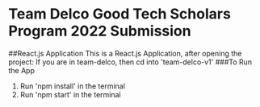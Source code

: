 # Team Delco Good Tech Scholars Program 2022 Submission

##React.js Application
This is a React.js Application, after opening the project: If you are in team-delco, then cd into 'team-delco-v1'
###To Run the App
1) Run 'npm install' in the terminal
2) Run 'npm start' in the terminal

